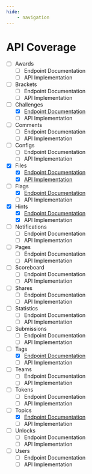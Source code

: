 ```yaml
---
hide:
    - navigation
---
```


# API Coverage

- [ ] Awards
    - [ ] Endpoint Documentation
    - [ ] API Implementation
- [ ] Brackets
    - [ ] Endpoint Documentation
    - [ ] API Implementation
- [ ] Challenges
    - [x] [Endpoint Documentation](./endpoints/challenges.md)
    - [ ] API Implementation
- [ ] Comments
    - [ ] Endpoint Documentation
    - [ ] API Implementation
- [ ] Configs
    - [ ] Endpoint Documentation
    - [ ] API Implementation
- [x] Files
    - [x] [Endpoint Documentation](./endpoints/files.md)
    - [x] [API Implementation](./ctfdpy/api/files.md)
- [ ] Flags
    - [x] [Endpoint Documentation](./endpoints/flags.md)
    - [ ] API Implementation
- [x] Hints
    - [x] [Endpoint Documentation](./endpoints/hints.md)
    - [x] API Implementation
- [ ] Notifications
    - [ ] Endpoint Documentation
    - [ ] API Implementation
- [ ] Pages
    - [ ] Endpoint Documentation
    - [ ] API Implementation
- [ ] Scoreboard
    - [ ] Endpoint Documentation
    - [ ] API Implementation
- [ ] Shares
    - [ ] Endpoint Documentation
    - [ ] API Implementation
- [ ] Statistics
    - [ ] Endpoint Documentation
    - [ ] API Implementation
- [ ] Submissions
    - [ ] Endpoint Documentation
    - [ ] API Implementation
- [ ] Tags
    - [x] [Endpoint Documentation](./endpoints/tags.md)
    - [ ] API Implementation
- [ ] Teams
    - [ ] Endpoint Documentation
    - [ ] API Implementation
- [ ] Tokens
    - [ ] Endpoint Documentation
    - [ ] API Implementation
- [ ] Topics
    - [x] [Endpoint Documentation](./endpoints/topics.md)
    - [ ] API Implementation
- [ ] Unlocks
    - [ ] Endpoint Documentation
    - [ ] API Implementation
- [ ] Users
    - [ ] Endpoint Documentation
    - [ ] API Implementation